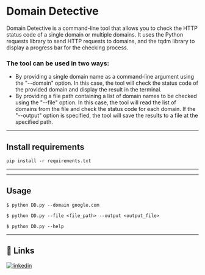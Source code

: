 # Domain Detective
Domain Detective is a command-line tool that allows you to check the HTTP status code of a single domain or multiple domains. It uses the Python requests library to send HTTP requests to domains, and the tqdm library to display a progress bar for the checking process.

### The tool can be used in two ways:

- By providing a single domain name as a command-line argument using the "--domain" option. In this case, the tool will check the status code of the provided domain and display the result in the terminal.
- By providing a file path containing a list of domain names to be checked using the "--file" option. In this case, the tool will read the list of domains from the file and check the status code for each domain. If the "--output" option is specified, the tool will save the results to a file at the specified path.

 ----
## Install requirements 
    pip install -r requirements.txt
 ----
 
 ----
## Usage 
    $ python DD.py --domain google.com

    $ python DD.py --file <file_path> --output <output_file>

    $ python DD.py --help
 ----
## 🔗 Links
[![linkedin](https://img.shields.io/badge/linkedin-0A66C2?style=for-the-badge&logo=linkedin&logoColor=white)](https://www.linkedin.com/in/mhmmdashraf/)

